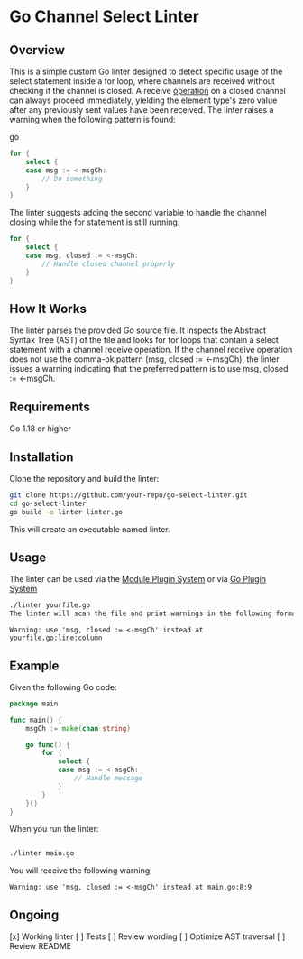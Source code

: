 # Go Channel Select Linter
## Overview
This is a simple custom Go linter designed to detect specific usage of the select statement inside a for loop, where channels are received without checking if the channel is closed. A receive [operation](https://go.dev/ref/spec#Receive_operator) on a closed channel can always proceed immediately, yielding the element type's zero value after any previously sent values have been received. The linter raises a warning when the following pattern is found:

go
```go
for {
	select {
	case msg := <-msgCh:
		// Do something
	}
}
```

The linter suggests adding the second variable to handle the channel closing while the for statement is still running.

```go
for {
	select {
	case msg, closed := <-msgCh:
		// Handle closed channel properly
	}
}
```

## How It Works
The linter parses the provided Go source file.
It inspects the Abstract Syntax Tree (AST) of the file and looks for for loops that contain a select statement with a channel receive operation.
If the channel receive operation does not use the comma-ok pattern (msg, closed := <-msgCh), the linter issues a warning indicating that the preferred pattern is to use msg, closed := <-msgCh.
## Requirements
Go 1.18 or higher

## Installation
Clone the repository and build the linter:

```bash
git clone https://github.com/your-repo/go-select-linter.git
cd go-select-linter
go build -o linter linter.go
```

This will create an executable named linter.

## Usage
The linter can be used via the [Module Plugin System](https://golangci-lint.run/plugins/module-plugins) or via [Go Plugin System](https://golangci-lint.run/plugins/go-plugins)
```bash
./linter yourfile.go
The linter will scan the file and print warnings in the following format if it detects any issues:
```


`Warning: use 'msg, closed := <-msgCh' instead at yourfile.go:line:column`

## Example
Given the following Go code:

```go
package main

func main() {
	msgCh := make(chan string)

	go func() {
		for {
			select {
			case msg := <-msgCh:
				// Handle message
			}
		}
	}()
}
```

When you run the linter:

```bash

./linter main.go
```
You will receive the following warning:

`Warning: use 'msg, closed := <-msgCh' instead at main.go:8:9`

## Ongoing
[x] Working linter
[ ] Tests
[ ] Review wording
[ ] Optimize AST traversal
[ ] Review README
